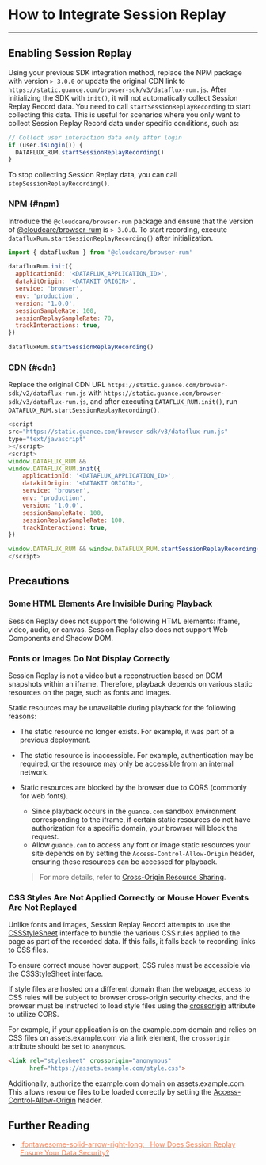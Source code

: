 # How to Integrate Session Replay

---

## Enabling Session Replay

Using your previous SDK integration method, replace the NPM package with version `> 3.0.0` or update the original CDN link to `https://static.guance.com/browser-sdk/v3/dataflux-rum.js`. After initializing the SDK with `init()`, it will not automatically collect Session Replay Record data. You need to call `startSessionReplayRecording` to start collecting this data. This is useful for scenarios where you only want to collect Session Replay Record data under specific conditions, such as:

```js
// Collect user interaction data only after login
if (user.isLogin()) {
  DATAFLUX_RUM.startSessionReplayRecording()
}
```

To stop collecting Session Replay data, you can call `stopSessionReplayRecording()`.

### NPM {#npm}

Introduce the `@cloudcare/browser-rum` package and ensure that the version of [@cloudcare/browser-rum](https://www.npmjs.com/package/@cloudcare/browser-rum) is `> 3.0.0`. To start recording, execute `datafluxRum.startSessionReplayRecording()` after initialization.

```js
import { datafluxRum } from '@cloudcare/browser-rum'

datafluxRum.init({
  applicationId: '<DATAFLUX_APPLICATION_ID>',
  datakitOrigin: '<DATAKIT ORIGIN>',
  service: 'browser',
  env: 'production',
  version: '1.0.0',
  sessionSampleRate: 100,
  sessionReplaySampleRate: 70,
  trackInteractions: true,
})

datafluxRum.startSessionReplayRecording()
```

### CDN {#cdn}

Replace the original CDN URL `https://static.guance.com/browser-sdk/v2/dataflux-rum.js` with `https://static.guance.com/browser-sdk/v3/dataflux-rum.js`, and after executing `DATAFLUX_RUM.init()`, run `DATAFLUX_RUM.startSessionReplayRecording()`.

```js
<script
src="https://static.guance.com/browser-sdk/v3/dataflux-rum.js"
type="text/javascript"
></script>
<script>
window.DATAFLUX_RUM &&
window.DATAFLUX_RUM.init({
    applicationId: '<DATAFLUX_APPLICATION_ID>',
    datakitOrigin: '<DATAKIT ORIGIN>',
    service: 'browser',
    env: 'production',
    version: '1.0.0',
    sessionSampleRate: 100,
    sessionReplaySampleRate: 100,
    trackInteractions: true,
})

window.DATAFLUX_RUM && window.DATAFLUX_RUM.startSessionReplayRecording()
</script>
```

## Precautions

### Some HTML Elements Are Invisible During Playback

Session Replay does not support the following HTML elements: iframe, video, audio, or canvas. Session Replay also does not support Web Components and Shadow DOM.

### Fonts or Images Do Not Display Correctly

Session Replay is not a video but a reconstruction based on DOM snapshots within an iframe. Therefore, playback depends on various static resources on the page, such as fonts and images.

Static resources may be unavailable during playback for the following reasons:

- The static resource no longer exists. For example, it was part of a previous deployment.
- The static resource is inaccessible. For example, authentication may be required, or the resource may only be accessible from an internal network.
- Static resources are blocked by the browser due to CORS (commonly for web fonts).

  - Since playback occurs in the `guance.com` sandbox environment corresponding to the iframe, if certain static resources do not have authorization for a specific domain, your browser will block the request.
  - Allow `guance.com` to access any font or image static resources your site depends on by setting the `Access-Control-Allow-Origin` header, ensuring these resources can be accessed for playback.

  > For more details, refer to [Cross-Origin Resource Sharing](https://developer.mozilla.org/en-US/docs/Web).

### CSS Styles Are Not Applied Correctly or Mouse Hover Events Are Not Replayed

Unlike fonts and images, Session Replay Record attempts to use the [CSSStyleSheet](https://developer.mozilla.org/en-US/docs/Web/API/CSSStyleSheet) interface to bundle the various CSS rules applied to the page as part of the recorded data. If this fails, it falls back to recording links to CSS files.

To ensure correct mouse hover support, CSS rules must be accessible via the CSSStyleSheet interface.

If style files are hosted on a different domain than the webpage, access to CSS rules will be subject to browser cross-origin security checks, and the browser must be instructed to load style files using the [crossorigin](https://developer.mozilla.org/en-US/docs/Web/HTML/Attributes/crossorigin) attribute to utilize CORS.

For example, if your application is on the example.com domain and relies on CSS files on assets.example.com via a link element, the `crossorigin` attribute should be set to `anonymous`.

```html
<link rel="stylesheet" crossorigin="anonymous"
      href="https://assets.example.com/style.css">
```

Additionally, authorize the example.com domain on assets.example.com. This allows resource files to be loaded correctly by setting the [Access-Control-Allow-Origin](https://developer.mozilla.org/en-US/docs/Web/HTTP/Headers/Access-Control-Allow-Origin) header.

## Further Reading

<div class="grid cards" markdown>

- [<font color="coral"> :fontawesome-solid-arrow-right-long: &nbsp; How Does Session Replay Ensure Your Data Security?</font>](../../../security/index.md#session-replay)

</div>
